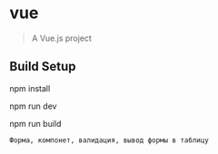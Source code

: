 # vue

> A Vue.js project

## Build Setup

npm install

npm run dev

npm run build
```
Форма, компонет, валидация, вывод формы в таблицу

